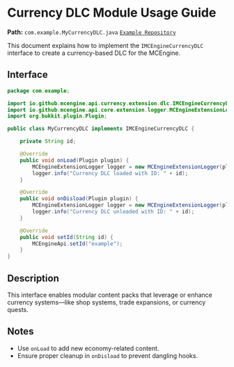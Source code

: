 # Currency DLC Module Usage Guide

**Path:** `com.example.MyCurrencyDLC.java`
[`Example Repository`](https://github.com/MCEngine-Extension/economy-dlc-example)

This document explains how to implement the `IMCEngineCurrencyDLC` interface to create a currency-based DLC for the MCEngine.

## Interface

```java
package com.example;

import io.github.mcengine.api.currency.extension.dlc.IMCEngineCurrencyDLC;
import io.github.mcengine.api.core.extension.logger.MCEngineExtensionLogger;
import org.bukkit.plugin.Plugin;

public class MyCurrencyDLC implements IMCEngineCurrencyDLC {

    private String id;

    @Override
    public void onLoad(Plugin plugin) {
        MCEngineExtensionLogger logger = new MCEngineExtensionLogger(plugin, "DLC", id);
        logger.info("Currency DLC loaded with ID: " + id);
    }

    @Override
    public void onDisload(Plugin plugin) {
        MCEngineExtensionLogger logger = new MCEngineExtensionLogger(plugin, "DLC", id);
        logger.info("Currency DLC unloaded with ID: " + id);
    }

    @Override
    public void setId(String id) {
        MCEngineApi.setId("example");
    }
}
```

## Description

This interface enables modular content packs that leverage or enhance currency systems—like shop systems, trade expansions, or currency quests.

## Notes

- Use `onLoad` to add new economy-related content.
- Ensure proper cleanup in `onDisload` to prevent dangling hooks.
